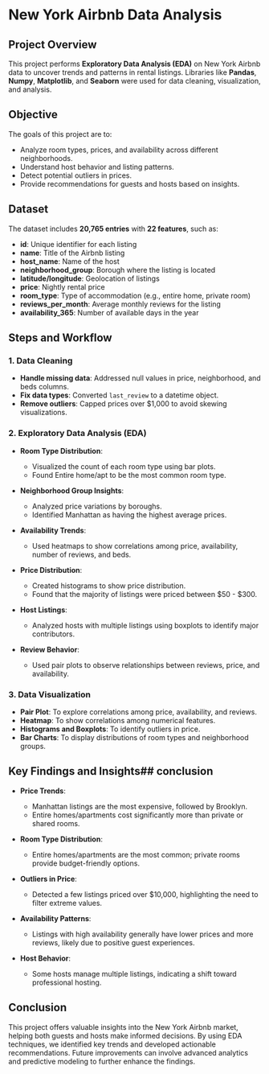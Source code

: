 # New York Airbnb Data Analysis 

## Project Overview
This project performs **Exploratory Data Analysis (EDA)** on New York Airbnb data to uncover trends and patterns in rental listings. Libraries like **Pandas**, **Numpy**, **Matplotlib**, and **Seaborn** were used for data cleaning, visualization, and analysis.

## Objective
The goals of this project are to:

- Analyze room types, prices, and availability across different neighborhoods.
- Understand host behavior and listing patterns.
- Detect potential outliers in prices.
- Provide recommendations for guests and hosts based on insights.

## Dataset
The dataset includes **20,765 entries** with **22 features**, such as:

- **id**: Unique identifier for each listing
- **name**: Title of the Airbnb listing
- **host_name**: Name of the host
- **neighborhood_group**: Borough where the listing is located
- **latitude/longitude**: Geolocation of listings
- **price**: Nightly rental price
- **room_type**: Type of accommodation (e.g., entire home, private room)
- **reviews_per_month**: Average monthly reviews for the listing
- **availability_365**: Number of available days in the year

## Steps and Workflow

### 1. Data Cleaning
- **Handle missing data**: Addressed null values in price, neighborhood, and beds columns.
- **Fix data types**: Converted `last_review` to a datetime object.
- **Remove outliers**: Capped prices over $1,000 to avoid skewing visualizations.

### 2. Exploratory Data Analysis (EDA)
- **Room Type Distribution**:
  - Visualized the count of each room type using bar plots.
  - Found Entire home/apt to be the most common room type.

- **Neighborhood Group Insights**:
  - Analyzed price variations by boroughs.
  - Identified Manhattan as having the highest average prices.

- **Availability Trends**:
  - Used heatmaps to show correlations among price, availability, number of reviews, and beds.

- **Price Distribution**:
  - Created histograms to show price distribution.
  - Found that the majority of listings were priced between $50 - $300.

- **Host Listings**:
  - Analyzed hosts with multiple listings using boxplots to identify major contributors.

- **Review Behavior**:
  - Used pair plots to observe relationships between reviews, price, and availability.

### 3. Data Visualization
- **Pair Plot**: To explore correlations among price, availability, and reviews.
- **Heatmap**: To show correlations among numerical features.
- **Histograms and Boxplots**: To identify outliers in price.
- **Bar Charts**: To display distributions of room types and neighborhood groups.

## Key Findings and Insights## conclusion

- **Price Trends**:
  - Manhattan listings are the most expensive, followed by Brooklyn.
  - Entire homes/apartments cost significantly more than private or shared rooms.

- **Room Type Distribution**:
  - Entire homes/apartments are the most common; private rooms provide budget-friendly options.

- **Outliers in Price**:
  - Detected a few listings priced over $10,000, highlighting the need to filter extreme values.

- **Availability Patterns**:
  - Listings with high availability generally have lower prices and more reviews, likely due to positive guest experiences.

- **Host Behavior**:
  - Some hosts manage multiple listings, indicating a shift toward professional hosting.

## Conclusion
This project offers valuable insights into the New York Airbnb market, helping both guests and hosts make informed decisions. By using EDA techniques, we identified key trends and developed actionable recommendations. Future improvements can involve advanced analytics and predictive modeling to further enhance the findings.

